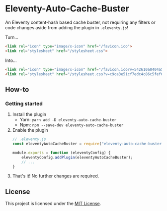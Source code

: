 # Eleventy-Auto-Cache-Buster
An Eleventy content-hash based cache buster, not requiring any filters or code changes aside from adding the plugin in `.eleventy.js`!

Turn...
```html
<link rel="icon" type="image/x-icon" href="/favicon.ico">
<link rel="stylesheet" href="/stylesheet.css">
```
Into...
```html
<link rel="icon" type="image/x-icon" href="/favicon.ico?v=542610a0404a5b8a2f5459c0fc5b9691">
<link rel="stylesheet" href="/stylesheet.css?v=c9ca3e51cf7edc4c86c5fef68361957c">
```

## How-to
### Getting started
1. Install the plugin
    - Yarn: `yarn add -D eleventy-auto-cache-buster`
    - Npm: `npm --save-dev eleventy-auto-cache-buster`
2. Enable the plugin
    ```js
    // .eleventy.js
    const eleventyAutoCacheBuster = require("eleventy-auto-cache-buster");

    module.exports = function (eleventyConfig) {
        eleventyConfig.addPlugin(eleventyAutoCacheBuster);
        // ...
    }
    ```
3. That's it! No further changes are required.

## License
This project is licensed under the [MIT License](LICENSE).
